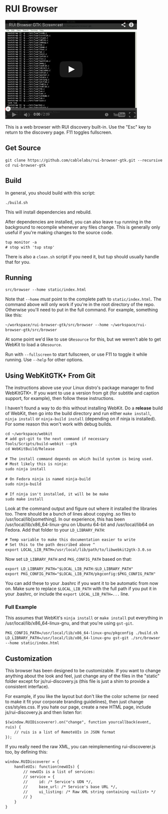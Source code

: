 # RUI Browser

[![Screencast](screencast-image.png)](http://youtu.be/POw81mfzgrk)

This is a web browser with RUI discovery built-in. Use the "Esc" key to return to the discovery page. F11 toggles fullscreen.

## Get Source

    git clone https://github.com/cablelabs/rui-browser-gtk.git --recursive
    cd rui-browser-gtk

## Build

In general, you should build with this script:

    ./build.sh

This will install dependencies and rebuild.

After dependencies are installed, you can also leave `tup` running in the background to recompile whenever any files change. This is generally only useful if you're making changes to the source code.

    tup monitor -a
    # stop with 'tup stop'

There is also a `clean.sh` script if you need it, but tup should usually handle that for you.

## Running

    src/browser --home static/index.html

Note that `--home` *must* point to the complete path to `static/index.html`. The command above will only work if you're in the root directory of the repo. Otherwise you'll need to put in the full command. For example, something like this:

    ~/workspace/rui-browser-gtk/src/browser --home ~/workspace/rui-browser-gtk/src/browser

At some point we'd like to use `GResource` for this, but we weren't able to get WebKit to load a `GResource`.

Run with `--fullscreen` to start fullscreen, or use F11 to toggle it while running. Use `--help` for other options.

## Using WebKitGTK+ From Git

The instructions above use your Linux distro's package manager to find WebKitGTK+. If you want to use a version from git (for subtitle and caption support, for example), then follow these instructions.

I haven't found a way to do this without installing WebKit. Do a **release** build of WebKit, then go into the build directory and run either `make install`, `ninja install` or `ninja-build install` (depending on if ninja is installed). For some reason this won't work with debug builds.

    cd ~/workspace/webkit
    # add gst-git to the next command if necessary
    Tools/Scripts/build-webkit --gtk
    cd WebKitBuild/Release

    # The install command depends on which build system is being used.
    # Most likely this is ninja:
    sudo ninja install

    # On Fedora ninja is named ninja-build
    sudo ninja-build

    # If ninja isn't installed, it will be be make
    sudo make install

Look at the command output and figure out where it installed the libraries too. There should be a bunch of lines about copying .so files to /usr/local/lib[something]. In our experience, this has been /usr/local/lib/x86_64-linux-gnu on Ubuntu 64-bit and /usr/local/lib64 on Fedora. Add that folder to your `LD_LIBRARY_PATH`:

    # Temp variable to make this documentation easier to write
    # Set this to the path described above ^
    export LOCAL_LIB_PATH=/usr/local/lib/path/to/libwebkit2gtk-3.0.so

Now set `LD_LIBRARY_PATH` and `PKG_CONFIG_PATH` based on that:

    export LD_LIBRARY_PATH="$LOCAL_LIB_PATH:$LD_LIBRARY_PATH"
    export PKG_CONFIG_PATH="$LOCAL_LIB_PATH/pkgconfig:$PKG_CONFIG_PATH"

You can add these to your .bashrc if you want it to be automatic from now on. Make sure to replace `$LOCAL_LIB_PATH` with the full path if you put it in your .bashrc, or include the `export LOCAL_LIB_PATH=...` line.

### Full Example

This assumes that WebKit's `ninja install` or `make install` put everything in /usr/local/lib/x86_64-linux-gnu, and that you're using `gst-git`.

    PKG_CONFIG_PATH=/usr/local/lib/x86_64-linux-gnu/pkgconfig ./build.sh
    LD_LIBRARY_PATH=/usr/local/lib/x86_64-linux-gnu gst-git ./src/browser --home static/index.html

## Customization

This browser has been designed to be customizable. If you want to change anything about the look and feel, just change any of the files in the "static" folder except for js/rui-discovery.js (this file is just a shim to provide a consistent interface).

For example, if you like the layout but don't like the color scheme (or need to make it fit your corporate branding guidelines), then just change css/styles.css. If you hate our page, create a new HTML page, include js/rui-discovery.js and then listen for:

    $(window.RUIDiscoverer).on("change", function yourcallback(event, ruis) {
        // ruis is a list of RemoteUIs in JSON format
    });

If you really need the raw XML, you can reimplementing rui-discoverer.js too, by defining this:

    window.RUIDiscoverer = {
        handleUIs: function(newUIs) {
            // newUIs is a list of services:
            // service = {
            //     id: /* Service's UDN */,
            //     base_url: /* Service's base URL */,
            //     ui_listing: /* Raw XML string containing <uilist> */
            // }
        }
    }
